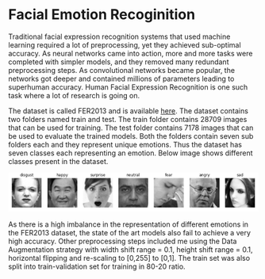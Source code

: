 
# Facial Emotion Recoginition

Traditional facial expression recognition systems
that used machine learning required a lot of preprocessing,
yet they achieved sub-optimal accuracy. As neural networks
came into action, more and more tasks were completed with
simpler models, and they removed many redundant preprocessing
steps. As convolutional networks became popular, the networks
got deeper and contained millions of parameters leading to
superhuman accuracy. Human Facial Expression Recognition is
one such task where a lot of research is going on.


The dataset is called FER2013 and is available [here](https://www.kaggle.com/datasets/msambare/fer2013).
The dataset contains two folders named train and test.
The train folder contains 28709 images that can be used for
training. The test folder contains 7178 images that can be used
to evaluate the trained models. Both the folders contain seven
sub folders each and they represent unique emotions. Thus the
dataset has seven classes each representing an emotion. Below image shows different classes present in the dataset.

![Emotions](https://github.com/pranjal-dave/Emotion-Recognition/blob/main/emotion.PNG)

As there is a high imbalance in the representation of
different emotions in the FER2013 dataset, the state of the
art models also fail to achieve a very high accuracy. Other preprocessing steps included me using the Data Augmentation strategy with
width shift range = 0.1, height shift range = 0.1, horizontal
flipping and re-scaling to [0,255] to [0,1].
The train set was also split into train-validation set for
training in 80-20 ratio.

